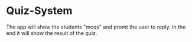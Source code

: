 # Quiz-System
The app will show the students "mcqs" and promt the user to reply. In the end it will show the result of the quiz.
